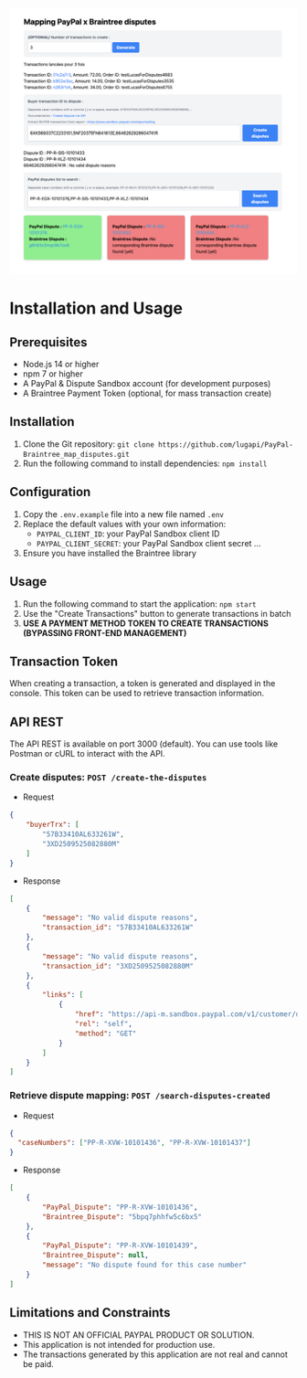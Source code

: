 
![index](./screenshots/index.png)
# Installation and Usage
## Prerequisites
* Node.js 14 or higher
* npm 7 or higher
* A PayPal & Dispute Sandbox account (for development purposes)
* A Braintree Payment Token (optional, for mass transaction create)

## Installation
1. Clone the Git repository: `git clone https://github.com/lugapi/PayPal-Braintree_map_disputes.git`
2. Run the following command to install dependencies: `npm install`

## Configuration
1. Copy the `.env.example` file into a new file named `.env`
2. Replace the default values with your own information:
	* `PAYPAL_CLIENT_ID`: your PayPal Sandbox client ID
	* `PAYPAL_CLIENT_SECRET`: your PayPal Sandbox client secret
	...
3. Ensure you have installed the Braintree library

## Usage
1. Run the following command to start the application: `npm start`
2. Use the "Create Transactions" button to generate transactions in batch
3. **USE A PAYMENT METHOD TOKEN TO CREATE TRANSACTIONS (BYPASSING FRONT-END MANAGEMENT)**

## Transaction Token
When creating a transaction, a token is generated and displayed in the console. This token can be used to retrieve transaction information.

## API REST
The API REST is available on port 3000 (default). You can use tools like Postman or cURL to interact with the API.

### Create disputes: `POST /create-the-disputes`
- Request 
```json
{
    "buyerTrx": [
        "57B33410AL633261W",
        "3XD2509525082880M"
    ]
}
```

- Response 
```json
[
    {
        "message": "No valid dispute reasons",
        "transaction_id": "57B33410AL633261W"
    },
    {
        "message": "No valid dispute reasons",
        "transaction_id": "3XD2509525082880M"
    },
    {
        "links": [
            {
                "href": "https://api-m.sandbox.paypal.com/v1/customer/disputes/PP-R-PZT-10101450",
                "rel": "self",
                "method": "GET"
            }
        ]
    }
]
```

### Retrieve dispute mapping: `POST /search-disputes-created`
- Request 
```json
{
  "caseNumbers": ["PP-R-XVW-10101436", "PP-R-XVW-10101437"]
}
```

- Response 
```json
[
    {
        "PayPal_Dispute": "PP-R-XVW-10101436",
        "Braintree_Dispute": "5bpq7phhfw5c6bx5"
    },
    {
        "PayPal_Dispute": "PP-R-XVW-10101439",
        "Braintree_Dispute": null,
        "message": "No dispute found for this case number"
    }
]
```




## Limitations and Constraints
* THIS IS NOT AN OFFICIAL PAYPAL PRODUCT OR SOLUTION.
* This application is not intended for production use.
* The transactions generated by this application are not real and cannot be paid.
